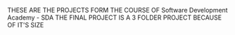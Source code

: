 THESE ARE THE PROJECTS FORM THE COURSE OF Software Development Academy - SDA
THE FINAL PROJECT IS A 3 FOLDER PROJECT BECAUSE OF IT'S SIZE
